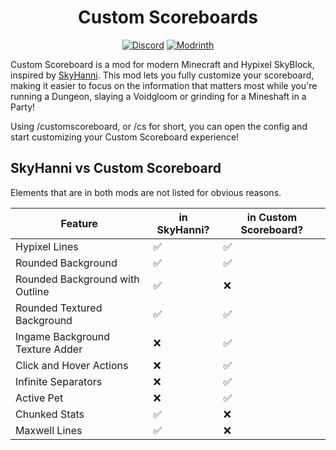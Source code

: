 <h1 align="center">
    Custom Scoreboards
</h1>
<div align="center">

[![Discord](https://img.shields.io/discord/1296157888343179264?color=8c03fc&label=Discord&logo=discord&logoColor=white)](https://discord.gg/FsRc2GUwZR)
[![Modrinth](https://img.shields.io/modrinth/dt/fpb5uaJt?style=flat&logo=modrinth)](https://modrinth.com/mod/skyblock-custom-scoreboard)

</div>

Custom Scoreboard is a mod for modern Minecraft and Hypixel SkyBlock, inspired by [SkyHanni](https://modrinth.com/mod/skyhanni).
This mod lets you fully customize your scoreboard, making it easier to focus on the information that matters most while you're running a
Dungeon, slaying a Voidgloom or grinding for a Mineshaft in a Party!

Using /customscoreboard, or /cs for short, you can open the config and start customizing your Custom Scoreboard experience!

## SkyHanni vs Custom Scoreboard

Elements that are in both mods are not listed for obvious reasons.

| Feature                         | in SkyHanni? | in Custom Scoreboard? |
|---------------------------------|--------------|-----------------------|
| Hypixel Lines                   | ✅            | ✅                     |
| Rounded Background              | ✅            | ✅                     |
| Rounded Background with Outline | ✅            | ❌                     |
| Rounded Textured Background     | ✅            | ✅                     |
| Ingame Background Texture Adder | ❌            | ✅                     |
| Click and Hover Actions         | ❌            | ✅                     |
| Infinite Separators             | ❌            | ✅                     |
| Active Pet                      | ❌            | ✅                     |
| Chunked Stats                   | ✅            | ❌                     |
| Maxwell Lines                   | ✅            | ❌                     |

